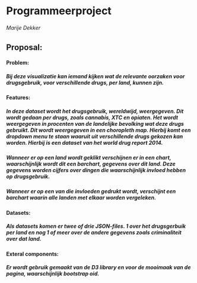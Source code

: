 # Programmeerproject
###### Marije Dekker
## Proposal:
#### Problem:
##### Bij deze visualizatie kan iemand kijken wat de relevante oorzaken voor drugsgebruik, voor verschillende drugs, per land, kunnen zijn.
#### Features:
##### In deze dataset wordt het drugsgebruik, wereldwijd, weergegeven. Dit wordt gedaan per drugs, zoals cannabis, XTC en opiaten. Het wordt weergegeven in procenten van de landelijke bevolking wat deze drugs gebruikt. Dit wordt weergegeven in een choropleth map. Hierbij komt een dropdown menu te staan waaruit uit verschillende drugs gekozen kan worden. Hierbij is een dataset van het world drug report 2014. 
##### Wanneer er op een land wordt geklikt verschijnen er in een chart, waarschijnlijk wordt dit een barchart, gegevens over dit land. Deze gegevens worden cijfers over dingen die waarschijnlijk invloed hebben op drugsgebruik.
##### Wanneer er op een van die invloeden gedrukt wordt, verschijnt een barchart waarin alle landen met elkaar worden vergeleken.
#### Datasets:
##### Als datasets komen er twee of drie JSON-files. 1 over het drugsgerbuik per land en nog 1 of meer over de andere gegevens zoals criminaliteit over dat land.
#### Exteral components:
##### Er wordt gebruik gemaakt van de D3 library en voor de mooimaak van de pagina, waarschijnlijk bootstrap oid.